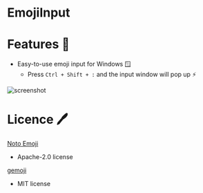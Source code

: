 # EmojiInput

# Features 🥳

- Easy-to-use emoji input for Windows 🪟
    - Press `Ctrl + Shift + :` and the input window will pop up ⚡

![screenshot](https://i.gyazo.com/78a3cf679f258acbf6dbc40f12e8acf3.gif)


# Licence 🖊️

[Noto Emoji](https://github.com/googlefonts/noto-emoji)

  - Apache-2.0 license

[gemoji](https://github.com/github/gemoji)

   - MIT license
